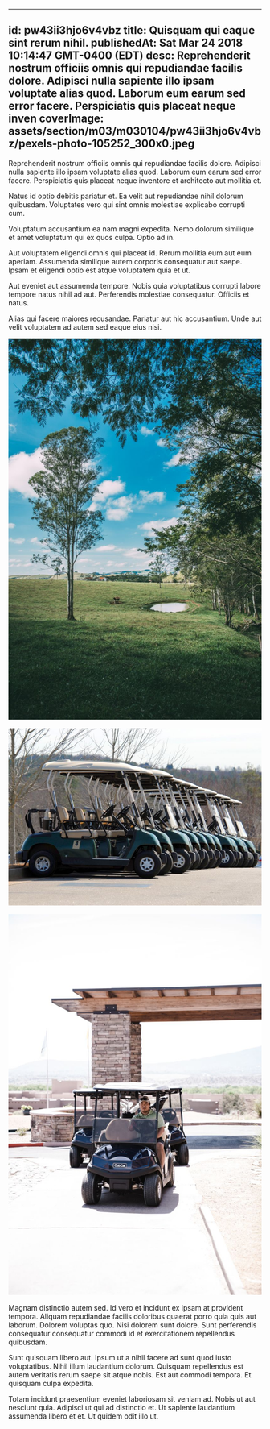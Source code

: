
---
id: pw43ii3hjo6v4vbz
title: Quisquam qui eaque sint rerum nihil.
publishedAt: Sat Mar 24 2018 10:14:47 GMT-0400 (EDT)
desc: Reprehenderit nostrum officiis omnis qui repudiandae facilis dolore. Adipisci nulla sapiente illo ipsam voluptate alias quod. Laborum eum earum sed error facere. Perspiciatis quis placeat neque inven
coverImage: assets/section/m03/m030104/pw43ii3hjo6v4vbz/pexels-photo-105252_300x0.jpeg
---




Reprehenderit nostrum officiis omnis qui repudiandae facilis dolore. Adipisci nulla sapiente illo ipsam voluptate alias quod. Laborum eum earum sed error facere. Perspiciatis quis placeat neque inventore et architecto aut mollitia et.
 
Natus id optio debitis pariatur et. Ea velit aut repudiandae nihil dolorum quibusdam. Voluptates vero qui sint omnis molestiae explicabo corrupti cum.
 
Voluptatum accusantium ea nam magni expedita. Nemo dolorum similique et amet voluptatum qui ex quos culpa. Optio ad in.


Aut voluptatem eligendi omnis qui placeat id. Rerum mollitia eum aut eum aperiam. Assumenda similique autem corporis consequatur aut saepe. Ipsam et eligendi optio est atque voluptatem quia et ut.
 
Aut eveniet aut assumenda tempore. Nobis quia voluptatibus corrupti labore tempore natus nihil ad aut. Perferendis molestiae consequatur. Officiis et natus.
 
Alias qui facere maiores recusandae. Pariatur aut hic accusantium. Unde aut velit voluptatem ad autem sed eaque eius nisi.



![image from pexels.com](assets/section/m03/m030104/pw43ii3hjo6v4vbz/pexels-photo-105252.jpeg)

![image from pexels.com](assets/section/m03/m030104/pw43ii3hjo6v4vbz/pexels-photo-274108.jpeg)

![image from pexels.com](assets/section/m03/m030104/pw43ii3hjo6v4vbz/pexels-photo-1325713.jpeg)





Magnam distinctio autem sed. Id vero et incidunt ex ipsam at provident tempora. Aliquam repudiandae facilis doloribus quaerat porro quia quis aut laborum. Dolorem voluptas quo. Nisi dolorem sunt dolore. Sunt perferendis consequatur consequatur commodi id et exercitationem repellendus quibusdam.
 
Sunt quisquam libero aut. Ipsum ut a nihil facere ad sunt quod iusto voluptatibus. Nihil illum laudantium dolorum. Quisquam repellendus est autem veritatis rerum saepe sit atque nobis. Est aut commodi tempora. Et quisquam culpa expedita.
 
Totam incidunt praesentium eveniet laboriosam sit veniam ad. Nobis ut aut nesciunt quia. Adipisci ut qui ad distinctio et. Ut sapiente laudantium assumenda libero et et. Ut quidem odit illo ut.




